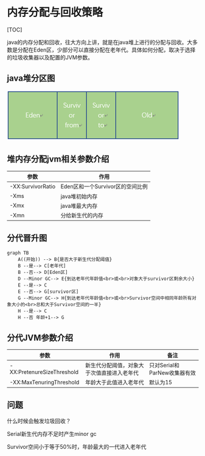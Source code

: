 # 内存分配与回收策略

[TOC]

java的内存分配和回收，往大方向上讲，就是在java堆上进行的分配与回收。大多数是分配在Eden区，少部分可以直接分配在老年代。具体如何分配，取决于选择的垃圾收集器以及配置的JVM参数。

## java堆分区图

![java堆分区图](./eden.png)

## 堆内存分配jvm相关参数介绍

| 参数              | 作用                             |
| ----------------- | -------------------------------- |
| -XX:SurvivorRatio | Eden区和一个Survivor区的空间比例 |
| -Xms              | java堆初始内存                   |
| -Xmx              | java堆最大内存                   |
| -Xmn              | 分给新生代的内存                 |

## 分代晋升图

```mermaid
graph TB
    A((开始)) --> B{是否大于新生代分配阈值}
    B --是--> C[老年代]
    B --否--> D[Eden区]
    D --Minor GC--> E{到达老年代年龄值<br>或<br>对象大于survivor区剩余大小}
    E --是--> C
    E --否--> G[survivor区]
	G --Minor GC--> H{到达老年代年龄值<br>或<br>Survivor空间中相同年龄所有对象大小的<br>总和大于Survivor空间的一半}
	H --是--> C
	H --否 年龄+1--> G
```

## 分代JVM参数介绍

| 参数                       | 作用                                       | 备注                         |
| -------------------------- | ------------------------------------------ | ---------------------------- |
| -XX:PretenureSizeThreshold | 新生代分配阈值，对象大于次值直接进入老年代 | 只对Serial和ParNew收集器有效 |
| -XX:MaxTenuringThreshold   | 年龄大于此值进入老年代                     | 默认为15                     |

## 问题

什么时候会触发垃圾回收？

Serial新生代内存不足时产生minor gc

Survivor空间小于等于50%时，年龄最大的一代进入老年代